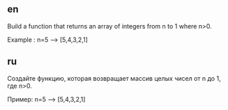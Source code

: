 ## en

Build a function that returns an array of integers from n to 1 where n>0.

Example : n=5 --> [5,4,3,2,1]

## ru

Создайте функцию, которая возвращает массив целых чисел от n до 1, где n>0.

Пример: n=5 --> [5,4,3,2,1]
